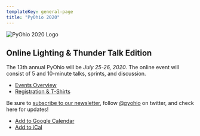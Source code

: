```yaml
---
templateKey: general-page
title: "PyOhio 2020"
---
```


![PyOhio 2020 Logo](pyohio-2020-square-transparent-400.png)

<h2>Online Lighting & Thunder Talk Edition</h2>

The 13th annual PyOhio will be _July 25-26, 2020_. The online event will consist of 5 and 10-minute talks, sprints, and discussion.

- [Events Overview](/events/overview)
- [Registration & T-Shirts](/attend/register)

Be sure to [subscribe to our newsletter](https://pyohio.us3.list-manage.com/subscribe?u=8c9245b985e483ce2777296fb&id=ebb557184f), follow [@pyohio](https://twitter.com/PyOhio) on twitter, and check here for updates!

- [Add to Google Calendar](https://calendar.google.com/calendar/embed?src=pyohio.org_49vct65s5nnbtr6jlqhbdgm3ns%40group.calendar.google.com&ctz=America%2FNew_York)
- [Add to iCal](https://calendar.google.com/calendar/ical/pyohio.org_49vct65s5nnbtr6jlqhbdgm3ns%40group.calendar.google.com/public/basic.ics)
